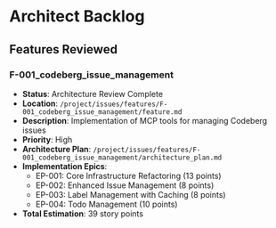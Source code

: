 # Architect Backlog

## Features Reviewed

### F-001_codeberg_issue_management

- **Status**: Architecture Review Complete
- **Location**: `/project/issues/features/F-001_codeberg_issue_management/feature.md`
- **Description**: Implementation of MCP tools for managing Codeberg issues
- **Priority**: High
- **Architecture Plan**: `/project/issues/features/F-001_codeberg_issue_management/architecture_plan.md`
- **Implementation Epics**:
  - EP-001: Core Infrastructure Refactoring (13 points)
  - EP-002: Enhanced Issue Management (8 points)
  - EP-003: Label Management with Caching (8 points)
  - EP-004: Todo Management (10 points)
- **Total Estimation**: 39 story points
